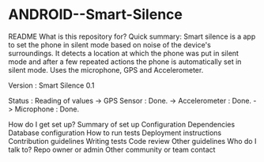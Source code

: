 # ANDROID--Smart-Silence
README
What is this repository for?
Quick summary: Smart silence is a app to set the phone in silent mode based on noise of the device's surroundings. It detects a location at which the phone was put in silent mode and after a few repeated actions the phone is automatically set in silent mode. Uses the microphone, GPS and Accelerometer.

Version : Smart Silence 0.1

Status : Reading of values -> GPS Sensor : Done. -> Accelerometer : Done. -> Microphone : Done.

How do I get set up?
Summary of set up
Configuration
Dependencies
Database configuration
How to run tests
Deployment instructions
Contribution guidelines
Writing tests
Code review
Other guidelines
Who do I talk to?
Repo owner or admin
Other community or team contact
